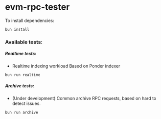 # evm-rpc-tester

To install dependencies:

```bash
bun install
```

### Available tests:


##### Realtime tests:

- Realtime indexing workload Based on Ponder indexer
```bash
bun run realtime
```

##### Archive tests:

- (Under development) Common archive RPC requests, based on hard to detect issues.
```bash
bun run archive
```
